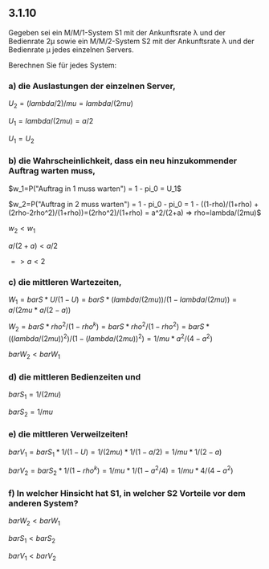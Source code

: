 ## 3.1.10

Gegeben sei ein M/M/1-System S1 mit der Ankunftsrate λ und der Bedienrate 2μ sowie ein M/M/2-System S2 mit der Ankunftsrate λ und der Bedienrate μ jedes einzelnen Servers. 

Berechnen Sie für jedes System:

### a) die Auslastungen der einzelnen Server,

$U_2=(lambda/2)/mu=lambda/(2mu)$

$U_1 = lambda/(2mu)=a/2$

$U_1 = U_2$

### b) die Wahrscheinlichkeit, dass ein neu hinzukommender Auftrag warten muss,

$w_1=P("Auftrag in 1 muss warten") = 1 - pi_0 = U_1$

$w_2=P("Auftrag in 2 muss warten") = 1 - pi_0 - pi_0 = 1 - ((1-rho)/(1+rho) + (2rho-2rho^2)/(1+rho))=(2rho^2)/(1+rho) = a^2/(2+a) => rho=lambda/(2mu)$

$w_2 < w_1$

$a/(2+a) < a/2$

$=> a < 2$

### c) die mittleren Wartezeiten,

$W_1 = bar S * U/(1-U) = bar S * (lambda/(2mu))/(1 - lambda/(2mu))=a/(2mu * a/(2-a))$

$W_2 = bar S * rho^2/(1-rho^k)= bar S * rho^2/(1-rho^2) = bar S * ((lambda/(2mu))^2)/(1-(lambda/(2mu))^2)=1/mu * a^2/(4-a^2)$

$bar W_2 < bar W_1$

### d) die mittleren Bedienzeiten und

$bar S_1 = 1/(2mu)$

$bar S_2 = 1/mu$

### e) die mittleren Verweilzeiten!

$bar V_1 = bar S_1 * 1/(1-U) = 1/(2mu) * 1/(1-a/2)=1/mu * 1/(2-a)$

$bar V_2 = bar S_2 * 1/(1-rho^k) = 1/mu * 1/(1-a^2/4)=1/mu * 4/(4-a^2)$

### f) In welcher Hinsicht hat S1, in welcher S2 Vorteile vor dem anderen System?

$bar W_2 < bar W_1$

$bar S_1 < bar S_2$

$bar V_1 < bar V_2$